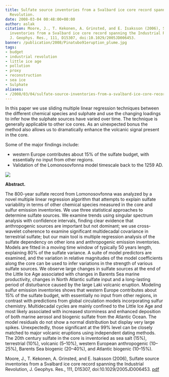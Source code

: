 ```yaml
---
title: Sulfate source inventories from a Svalbard ice core record spanning the Industrial
  Revolution.
date: 2008-03-04 00:48:00+00:00
author: aslak
citation: Moore, J., T. Kekonen, A. Grinsted, and E. Isaksson (2006), Sulfate source
  inventories from a Svalbard ice core record spanning the Industrial Revolution,
  J. Geophys. Res., 111, D15307, doi:10.1029/2005JD006453.
banner: /publication/2008/Pinatubo91eruption_plume.jpg
tags:
- budget
- industrial revolution
- little ice age
- pollution
- proxy
- reconstruction
- sea ice
- Sulphate
aliases:
- /2008/03/04/sulfate-source-inventories-from-a-svalbard-ice-core-record-spanning-the-industrial-revolution/
---
```


In this paper we use sliding multiple linear regression techniques between the different chemical species and sulphate and use the changing loadings to infer how the sulphate sources have varied over time. The technique is generally applicable to other ice cores. As an uinexpected bonus the method also allows us to dramatically enhance the volcanic signal present in the core.
<!--more--> 
Some of the major findings include:

  * western Europe contributes about 15% of the sulfate budget, with essentially no input from other regions.
  * Validation of the Lomonosovfonna model timescale back to the 1259 AD.

![](/publication/2008/so4sources.jpg)

**Abstract.**

The 800-year sulfate record from Lomonosovfonna was analyzed by a novel multiple linear regression algorithm that attempts to explain sulfate variability in terms of other chemical species measured in the core and sulfur emission inventories. We use three statistical approaches to determine sulfate sources. We examine trends using singular spectrum analysis with confidence intervals, finding clear evidence that anthropogenic sources are important but not dominant; we use cross-wavelet coherence to examine significant multidecadal covariance in terrestrial sulfate; but our main tool is multiple regression analysis of the sulfate dependency on other ions and anthropogenic emission inventories. Models are fitted in a moving time window of typically 50 years length, explaining 80% of the sulfate variance. A suite of model predictors are examined, and the variation in relative magnitudes of the model coefficients along the core can be used to infer variations in the strength of various sulfate sources. We observe large changes in sulfate sources at the end of the Little Ice Age associated with changes in Barents Sea marine productivity, changes in North Atlantic sulfate input and a long-lasting period of disturbance caused by the large Laki volcanic eruption. Modeling sulfur emission inventories shows that western Europe contributes about 15% of the sulfate budget, with essentially no input from other regions, in contrast with predictions from global circulation models incorporating sulfur chemistry. Multidecadal cycles are mainly confined to the Little Ice Age and most likely associated with increased storminess and enhanced deposition of both marine aerosol and biogenic sulfate from the Atlantic Ocean. The model residuals do not show a normal distribution but display very large spikes. Unexpectedly, those significant at the 99% level can be closely matched to major volcanic eruptions using independent dating methods. The 20th century sulfate in the core is inventoried as sea salt (15%), terrestrial (10%), volcanic (5–10%), western European anthropogenic (10–25%), Barents Sea biogenic (20–40%), and Atlantic biogenic (10–15%).

Moore, J., T. Kekonen, A. Grinsted, and E. Isaksson (2006), Sulfate source inventories from a Svalbard ice core record spanning the Industrial Revolution, J. Geophys. Res., 111, D15307, doi:10.1029/2005JD006453. [pdf](/pdf/Moore-jgr06b-LFonna-Sulphate.pdf)